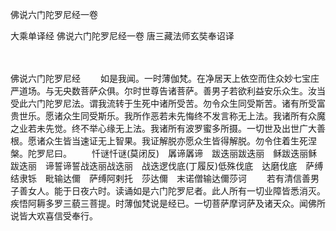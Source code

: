 佛说六门陀罗尼经一卷


大乘单译经
佛说六门陀罗尼经一卷
唐三藏法师玄奘奉诏译


　　

佛说六门陀罗尼经
　　如是我闻。一时薄伽梵。在净居天上依空而住众妙七宝庄严道场。与无央数菩萨众俱。尔时世尊告诸菩萨。善男子若欲利益安乐众生。汝当受此六门陀罗尼法。谓我流转于生死中诸所受苦。勿令众生同受斯苦。诸有所受富贵世乐。愿诸众生同受斯乐。我所作恶若未先悔终不发言称无上法。我诸所有众魔之业若未先觉。终不举心缘无上法。我诸所有波罗蜜多所摄。一切世及出世广大善根。愿诸众生皆当速证无上智果。我证解脱亦愿众生皆得解脱。勿令住着生死涅槃。陀罗尼曰。
　　忏谜忏谜(莫闭反)　羼谛羼谛　跋迭丽跋迭丽　稣跋迭丽稣跋迭丽　谛誓谛誓战迭丽战迭丽　战迭逻伐底(丁履反)低殊伐底　达磨伐底　萨缚结隶铄　毗输达儞　萨缚阿剌托　莎达儞　末诺僧输达儞莎诃
　　若有清信善男子善女人。能于日夜六时。读诵如是六门陀罗尼者。此人所有一切业障皆悉消灭。疾悟阿耨多罗三藐三菩提。时薄伽梵说是经已。一切菩萨摩诃萨及诸天众。闻佛所说皆大欢喜信受奉行。

 
